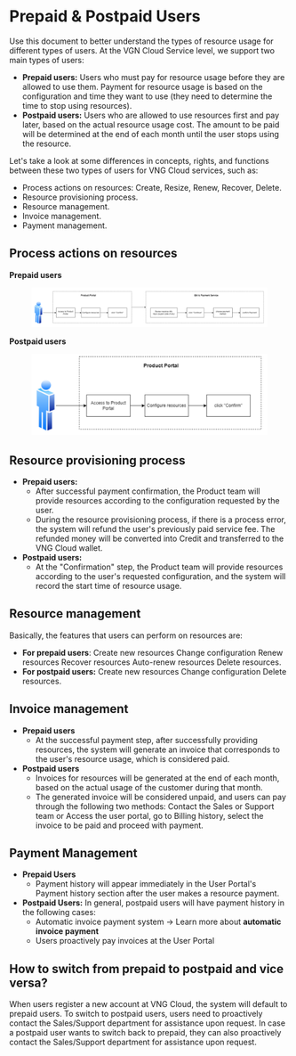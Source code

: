 # Prepaid & Postpaid Users

Use this document to better understand the types of resource usage for different types of users. At the VGN Cloud Service level, we support two main types of users:&#x20;

* **Prepaid users:** Users who must pay for resource usage before they are allowed to use them. Payment for resource usage is based on the configuration and time they want to use (they need to determine the time to stop using resources).&#x20;
* **Postpaid users:** Users who are allowed to use resources first and pay later, based on the actual resource usage cost. The amount to be paid will be determined at the end of each month until the user stops using the resource.&#x20;

Let's take a look at some differences in concepts, rights, and functions between these two types of users for VNG Cloud services, such as:&#x20;

* Process actions on resources: Create, Resize, Renew, Recover, Delete.
* Resource provisioning process.
* Resource management.
* Invoice management.
* Payment management.

## Process actions on resources

**Prepaid users**

<figure><img src="../../.gitbook/assets/image (1) (1) (1) (1) (1) (1) (1) (1) (1) (1) (1) (1) (1) (1) (1) (1) (1) (1) (1) (1) (1) (1) (1) (1) (1) (1).png" alt=""><figcaption></figcaption></figure>

**Postpaid users**

<figure><img src="../../.gitbook/assets/image (2) (1) (1) (1) (1) (1) (1) (1) (1) (1) (1) (1) (1) (1) (1) (1) (1) (1) (1) (1) (1) (1).png" alt=""><figcaption></figcaption></figure>

## Resource provisioning process

* **Prepaid users:**
  * After successful payment confirmation, the Product team will provide resources according to the configuration requested by the user.&#x20;
  * During the resource provisioning process, if there is a process error, the system will refund the user's previously paid service fee. The refunded money will be converted into Credit and transferred to the VNG Cloud wallet.&#x20;
* **Postpaid users:**&#x20;
  * At the "Confirmation" step, the Product team will provide resources according to the user's requested configuration, and the system will record the start time of resource usage.

## Resource management&#x20;

Basically, the features that users can perform on resources are:

* **For prepaid users**: Create new resources Change configuration Renew resources Recover resources Auto-renew resources Delete resources.
* **For postpaid users:** Create new resources Change configuration Delete resources.

## Invoice management&#x20;

* **Prepaid users**
  * At the successful payment step, after successfully providing resources, the system will generate an invoice that corresponds to the user's resource usage, which is considered paid.
* **Postpaid users**&#x20;
  * Invoices for resources will be generated at the end of each month, based on the actual usage of the customer during that month.&#x20;
  * The generated invoice will be considered unpaid, and users can pay through the following two methods: Contact the Sales or Support team  or Access the user portal, go to Billing history, select the invoice to be paid and proceed with payment.

## Payment Management

* **Prepaid Users**
  * Payment history will appear immediately in the User Portal's Payment history section after the user makes a resource payment.&#x20;
* **Postpaid Users:** In general, postpaid users will have payment history in the following cases:
  * Automatic invoice payment system → Learn more about **automatic invoice payment**
  * Users proactively pay invoices at the User Portal

## How to switch from prepaid to postpaid and vice versa?

When users register a new account at VNG Cloud, the system will default to prepaid users. To switch to postpaid users, users need to proactively contact the Sales/Support department for assistance upon request. In case a postpaid user wants to switch back to prepaid, they can also proactively contact the Sales/Support department for assistance upon request.
